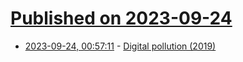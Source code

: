 # [Published on 2023-09-24](index.md)

* [2023-09-24, 00:57:11](https://lobste.rs/s/ihugsb/digital_pollution_2019) - [Digital pollution (2019)](https://sive.rs/polut)
